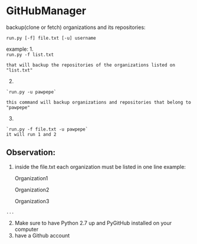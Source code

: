 # GitHubManager

backup(clone or fetch) organizations and its repositories:

`run.py [-f] file.txt [-u] username` 

example: 
  1.  
    `run.py -f list.txt` 

    that will backup the repositories of the organizations listed on "list.txt"
  2. 
    `run.py -u pawpepe` 

    this command will backup organizations and repositories that belong to "pawpepe" 

  3.
    `run.py -f file.txt -u pawpepe` 
    it will run 1 and 2 
    
## Observation:
  1. inside the file.txt each organization must be listed in one line 
     example:
  
     Organization1 
  
     Organization2 
  
     Organization3 
  
    ...

  2. Make sure to have Python 2.7 up and PyGitHub installed on your computer 
  3. have a Github account 
  
  
